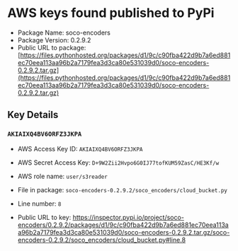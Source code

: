 # AWS keys found published to PyPi

* Package Name: soco-encoders
* Package Version: 0.2.9.2
* Public URL to package: [https://files.pythonhosted.org/packages/d1/9c/c90fba422d9b7a6ed881ec70eea113aa96b2a7179fea3d3ca80e531039d0/soco-encoders-0.2.9.2.tar.gz](https://files.pythonhosted.org/packages/d1/9c/c90fba422d9b7a6ed881ec70eea113aa96b2a7179fea3d3ca80e531039d0/soco-encoders-0.2.9.2.tar.gz)

## Key Details

### `AKIAIXQ4BV6ORFZ3JKPA`

* AWS Access Key ID: `AKIAIXQ4BV6ORFZ3JKPA`
* AWS Secret Access Key: `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` 
* AWS role name: `user/s3reader`
* File in package: `soco-encoders-0.2.9.2/soco_encoders/cloud_bucket.py`
* Line number: `8`

* Public URL to key: https://inspector.pypi.io/project/soco-encoders/0.2.9.2/packages/d1/9c/c90fba422d9b7a6ed881ec70eea113aa96b2a7179fea3d3ca80e531039d0/soco-encoders-0.2.9.2.tar.gz/soco-encoders-0.2.9.2/soco_encoders/cloud_bucket.py#line.8



